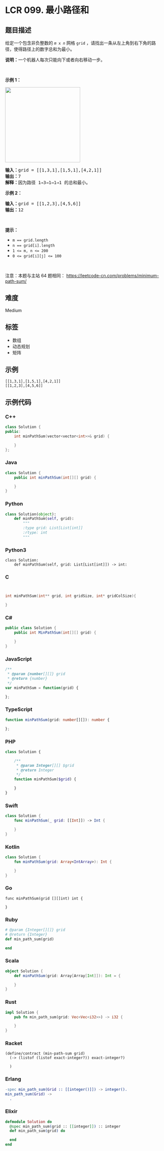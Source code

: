 # LCR 099. 最小路径和

## 题目描述

<p>给定一个包含非负整数的 <code><em>m</em>&nbsp;x&nbsp;<em>n</em></code>&nbsp;网格&nbsp;<code>grid</code> ，请找出一条从左上角到右下角的路径，使得路径上的数字总和为最小。</p>

<p><strong>说明：</strong>一个机器人每次只能向下或者向右移动一步。</p>

<p>&nbsp;</p>

<p><strong>示例 1：</strong></p>

<p><img alt="" src="https://assets.leetcode.com/uploads/2020/11/05/minpath.jpg" style="width: 242px; height: 242px;" /></p>

<pre>
<strong>输入：</strong>grid = [[1,3,1],[1,5,1],[4,2,1]]
<strong>输出：</strong>7
<strong>解释：</strong>因为路径 1&rarr;3&rarr;1&rarr;1&rarr;1 的总和最小。
</pre>

<p><strong>示例 2：</strong></p>

<pre>
<strong>输入：</strong>grid = [[1,2,3],[4,5,6]]
<strong>输出：</strong>12
</pre>

<p>&nbsp;</p>

<p><strong>提示：</strong></p>

<ul>
	<li><code>m == grid.length</code></li>
	<li><code>n == grid[i].length</code></li>
	<li><code>1 &lt;= m, n &lt;= 200</code></li>
	<li><code>0 &lt;= grid[i][j] &lt;= 100</code></li>
</ul>

<p>&nbsp;</p>

<p><meta charset="UTF-8" />注意：本题与主站 64&nbsp;题相同：&nbsp;<a href="https://leetcode-cn.com/problems/minimum-path-sum/">https://leetcode-cn.com/problems/minimum-path-sum/</a></p>


## 难度

Medium

## 标签

- 数组
- 动态规划
- 矩阵

## 示例

```
[[1,3,1],[1,5,1],[4,2,1]]
[[1,2,3],[4,5,6]]
```

## 示例代码

### C++

```cpp
class Solution {
public:
    int minPathSum(vector<vector<int>>& grid) {

    }
};
```

### Java

```java
class Solution {
    public int minPathSum(int[][] grid) {

    }
}
```

### Python

```python
class Solution(object):
    def minPathSum(self, grid):
        """
        :type grid: List[List[int]]
        :rtype: int
        """
```

### Python3

```python3
class Solution:
    def minPathSum(self, grid: List[List[int]]) -> int:
```

### C

```c


int minPathSum(int** grid, int gridSize, int* gridColSize){

}
```

### C#

```csharp
public class Solution {
    public int MinPathSum(int[][] grid) {

    }
}
```

### JavaScript

```javascript
/**
 * @param {number[][]} grid
 * @return {number}
 */
var minPathSum = function(grid) {

};
```

### TypeScript

```typescript
function minPathSum(grid: number[][]): number {

};
```

### PHP

```php
class Solution {

    /**
     * @param Integer[][] $grid
     * @return Integer
     */
    function minPathSum($grid) {

    }
}
```

### Swift

```swift
class Solution {
    func minPathSum(_ grid: [[Int]]) -> Int {

    }
}
```

### Kotlin

```kotlin
class Solution {
    fun minPathSum(grid: Array<IntArray>): Int {

    }
}
```

### Go

```golang
func minPathSum(grid [][]int) int {

}
```

### Ruby

```ruby
# @param {Integer[][]} grid
# @return {Integer}
def min_path_sum(grid)

end
```

### Scala

```scala
object Solution {
    def minPathSum(grid: Array[Array[Int]]): Int = {

    }
}
```

### Rust

```rust
impl Solution {
    pub fn min_path_sum(grid: Vec<Vec<i32>>) -> i32 {

    }
}
```

### Racket

```racket
(define/contract (min-path-sum grid)
  (-> (listof (listof exact-integer?)) exact-integer?)

  )
```

### Erlang

```erlang
-spec min_path_sum(Grid :: [[integer()]]) -> integer().
min_path_sum(Grid) ->
  .
```

### Elixir

```elixir
defmodule Solution do
  @spec min_path_sum(grid :: [[integer]]) :: integer
  def min_path_sum(grid) do

  end
end
```

